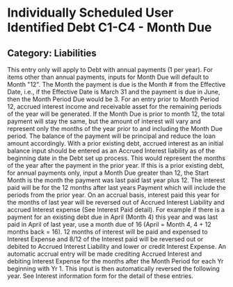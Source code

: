 # Individually Scheduled User Identified Debt C1-C4 - Month Due
## Category: Liabilities
This entry only will apply to Debt with annual payments (1 per year). For items other than annual payments, inputs for Month Due will default to Month "12".
The Month the payment is due is the Month # from the Effective Date, i.e., if the Effective Date is March 31 and the payment is due in June, then the Month Period Due would be 3.
For an entry prior to Month Period 12, accrued interest income and receivable asset for the remaining periods of the year will be generated.
If the Month Due is prior to month 12, the total payment will stay the same, but the amount of interest will vary and represent only the months of the year prior to and including the Month Due period. The balance of the payment will be principal and reduce the loan amount accordingly.
With a prior existing debt, accrued interest as an initial balance input should be entered as an Accrued Interest liability as of the beginning date in the Debt set up process. This would represent the months of the year after the payment in the prior year.
If this is a prior existing debt, for annual payments only, input a Month Due greater than 12, the Start Month is the month the payment was last paid last year plus 12. The interest paid will be for the 12 months after last years Payment which will include the periods from the prior year. On an accrual basis, interest paid this year for the months of last year will be reversed out of Accrued Interest Liability and accrued Interest expense (See Interest Paid detail). For example if there is a payment for an existing debt due in April (Month 4) this year and was last paid in April of last year, use a month due of 16 (April = Month 4, 4 + 12 months back = 16). 12 months of interest will be paid and expensed to Interest Expense and 8/12 of the Interest paid will be reversed out or debited to Accrued Interest Liability and lower or credit Interest Expense.
An automatic accrual entry will be made crediting Accrued Interest and debiting Interest Expense for the months after the Month Period for each Yr beginning with Yr 1. This input is then automatically reversed the following year. See Interest information form for the detail of these entries.
